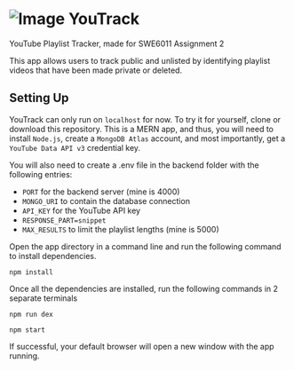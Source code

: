 # ![Image](./frontend/public/favicon.ico) YouTrack
YouTube Playlist Tracker, made for SWE6011 Assignment 2

This app allows users to track public and unlisted by identifying playlist videos that have been made private or deleted.


## Setting Up
YouTrack can only run on `localhost` for now. To try it for yourself, clone or download this repository. This is a MERN app, and thus, you will need to install `Node.js`, create a `MongoDB Atlas` account, and most importantly, get a   `YouTube Data API v3` credential key. 

You will also need to create a .env file in the backend folder with the following entries:
* `PORT` for the backend server (mine is 4000)
* `MONGO_URI` to contain the database connection
* `API_KEY` for the YouTube API key
* `RESPONSE_PART=snippet`
* `MAX_RESULTS` to limit the playlist lengths (mine is 5000) 


Open the app directory in a command line and run the following command to install dependencies.
```
npm install
```

Once all the dependencies are installed, run the following commands in 2 separate terminals
```
npm run dex
```
```
npm start
```

If successful, your default browser will open a new window with the app running.